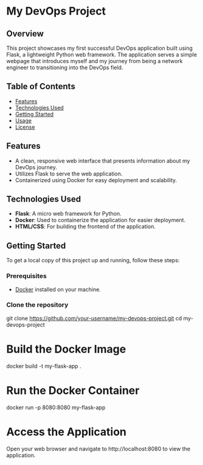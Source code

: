 # My DevOps Project

## Overview

This project showcases my first successful DevOps application built using Flask, a lightweight Python web framework. The application serves a simple webpage that introduces myself and my journey from being a network engineer to transitioning into the DevOps field.

## Table of Contents

- [Features](#features)
- [Technologies Used](#technologies-used)
- [Getting Started](#getting-started)
- [Usage](#usage)
- [License](#license)

## Features

- A clean, responsive web interface that presents information about my DevOps journey.
- Utilizes Flask to serve the web application.
- Containerized using Docker for easy deployment and scalability.

## Technologies Used

- **Flask**: A micro web framework for Python.
- **Docker**: Used to containerize the application for easier deployment.
- **HTML/CSS**: For building the frontend of the application.

## Getting Started

To get a local copy of this project up and running, follow these steps:

### Prerequisites

- [Docker](https://www.docker.com/get-started) installed on your machine.

### Clone the repository

git clone https://github.com/your-username/my-devops-project.git
cd my-devops-project

# Build the Docker Image
docker build -t my-flask-app .

# Run the Docker Container
docker run -p 8080:8080 my-flask-app

# Access the Application
Open your web browser and navigate to http://localhost:8080 to view the application.

